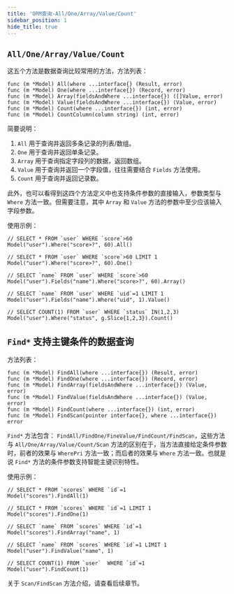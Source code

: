 ```yaml
---
title: 'ORM查询-All/One/Array/Value/Count'
sidebar_position: 1
hide_title: true
---
```


## `All/One/Array/Value/Count`

这五个方法是数据查询比较常用的方法，方法列表：

```
func (m *Model) All(where ...interface{} (Result, error)
func (m *Model) One(where ...interface{}) (Record, error)
func (m *Model) Array(fieldsAndWhere ...interface{}) ([]Value, error)
func (m *Model) Value(fieldsAndWhere ...interface{}) (Value, error)
func (m *Model) Count(where ...interface{}) (int, error)
func (m *Model) CountColumn(column string) (int, error)
```

简要说明：

1. `All` 用于查询并返回多条记录的列表/数组。
2. `One` 用于查询并返回单条记录。
3. `Array` 用于查询指定字段列的数据，返回数组。
4. `Value` 用于查询并返回一个字段值，往往需要结合 `Fields` 方法使用。
5. `Count` 用于查询并返回记录数。

此外，也可以看得到这四个方法定义中也支持条件参数的直接输入，参数类型与 `Where` 方法一致。但需要注意，其中 `Array` 和 `Value` 方法的参数中至少应该输入字段参数。

使用示例：

```
// SELECT * FROM `user` WHERE `score`>60
Model("user").Where("score>?", 60).All()

// SELECT * FROM `user` WHERE `score`>60 LIMIT 1
Model("user").Where("score>?", 60).One()

// SELECT `name` FROM `user` WHERE `score`>60
Model("user").Fields("name").Where("score>?", 60).Array()

// SELECT `name` FROM `user` WHERE `uid`=1 LIMIT 1
Model("user").Fields("name").Where("uid", 1).Value()

// SELECT COUNT(1) FROM `user` WHERE `status` IN(1,2,3)
Model("user").Where("status", g.Slice{1,2,3}).Count()
```

## `Find*` 支持主键条件的数据查询

方法列表：

```
func (m *Model) FindAll(where ...interface{}) (Result, error)
func (m *Model) FindOne(where ...interface{}) (Record, error)
func (m *Model) FindArray(fieldsAndWhere ...interface{}) (Value, error)
func (m *Model) FindValue(fieldsAndWhere ...interface{}) (Value, error)
func (m *Model) FindCount(where ...interface{}) (int, error)
func (m *Model) FindScan(pointer interface{}, where ...interface{}) error
```

`Find*` 方法包含： `FindAll/FindOne/FineValue/FindCount/FindScan`，这些方法与 `All/One/Array/Value/Count/Scan` 方法的区别在于，当方法直接给定条件参数时，前者的效果与 `WherePri` 方法一致；而后者的效果与 `Where` 方法一致。也就是说 `Find*` 方法的条件参数支持智能主键识别特性。

使用示例：

```
// SELECT * FROM `scores` WHERE `id`=1
Model("scores").FindAll(1)

// SELECT * FROM `scores` WHERE `id`=1 LIMIT 1
Model("scores").FindOne(1)

// SELECT `name` FROM `scores` WHERE `id`=1
Model("scores").FindArray("name", 1)

// SELECT `name` FROM `scores` WHERE `id`=1 LIMIT 1
Model("user").FindValue("name", 1)

// SELECT COUNT(1) FROM `user`  WHERE `id`=1
Model("user").FindCount(1)
```

关于 `Scan/FindScan` 方法介绍，请查看后续章节。